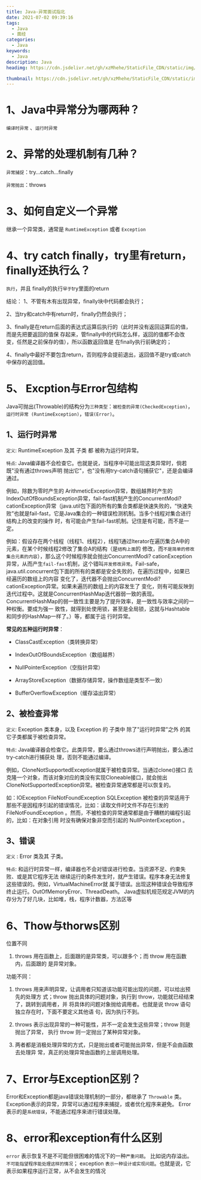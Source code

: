 ```yaml
---
title: Java-异常面试指北
date: 2021-07-02 09:39:16
tags:
  - Java
  - 面经
categories:
  - Java
keywords:
  - Java
description: Java
headimg: https://cdn.jsdelivr.net/gh/xzMhehe/StaticFile_CDN/static/img/20210702094944.jpg

thumbnail: https://cdn.jsdelivr.net/gh/xzMhehe/StaticFile_CDN/static/img/20210702094944.jpg
---
```

# 1、Java中异常分为哪两种？
`编译时异常` 、`运行时异常`


# 2、异常的处理机制有几种？
`异常捕捉`：try…catch…finally

`异常抛出`：throws


# 3、如何自定义一个异常
继承一个异常类，通常是 `RumtimeException` 或者 `Exception`

# 4、try catch finally，try里有return，finally还执行么？

`执行`，并且 finally的执行`早于`try里面的return 

结论： 
1、不管有木有出现异常，ﬁnally块中代码都会执行； 

2、当try和catch中有return时，finally仍然会执行； 

3、finally是在return后面的表达式运算后执行的（此时并没有返回运算后的值，而是先把要返回的值保 存起来，管finally中的代码怎么样，返回的值都不会改变，任然是之前保存的值），所以函数返回值是 在finally执行前确定的； 

4、finally中最好不要包含return，否则程序会提前退出，返回值不是try或catch中保存的返回值。


# 5、 Excption与Error包结构
Java可抛出(Throwable)的结构分为`三种类型`：`被检查的异常(CheckedException)`，`运行时异常 (RuntimeException)`，`错误(Error)`。

## 1、运行时异常

`定义`: RuntimeException 及其 子类 都 被称为运行时异常。 

`特点`: Java编译器不会检查它。也就是说，当程序中可能出现这类异常时，倘若既"没有通过throws声明 抛出它"，也"没有用try-catch语句捕获它"，还是会编译通过。

例如，除数为零时产生的 ArithmeticException异常，数组越界时产生的IndexOutOfBoundsException异常，fail-fast机制产生的ConcurrentModi?cationException异常（java.util包下面的所有的集合类都是快速失败的，“快速失 败”也就是fail-fast，它是Java集合的一种错误检测机制。当多个线程对集合进行结构上的改变的操作 时，有可能会产生fail-fast机制。记住是有可能，而不是一定。


例如：假设存在两个线程（线程1、线程2），线程1通过Iterator在遍历集合A中的元素，在某个时候线程2修改了集合A的结构（是`结构上面`的 修改，而`不是简单的修改集合元素的内容`），那么这个时候程序就会抛出ConcurrentModi? cationException 异常，从而产生`fail-fast`机制，这个错叫`并发修改异常`。Fail-safe， java.util.concurrent包下面的所有的类都是安全失败的，在遍历过程中，如果已经遍历的数组上的内容 变化了，迭代器不会抛出ConcurrentModi?cationException异常。如果未遍历的数组上的内容发生了 变化，则有可能反映到迭代过程中。这就是ConcurrentHashMap迭代器弱一致的表现。 ConcurrentHashMap的弱一致性主要是为了提升效率，是一致性与效率之间的一种权衡。要成为强一 致性，就得到处使用锁，甚至是全局锁，这就与Hashtable和同步的HashMap一样了。）等，都属于运 行时异常。



**常见的五种运行时异常**：      
- ClassCastException（类转换异常）        

- IndexOutOfBoundsException（数组越界）             

- NullPointerException（空指针异常）       

- ArrayStoreException（数据存储异常，操作数组是类型不一致） 

- BufferOverflowException（缓存溢出异常）


## 2、被检查异常
`定义`: Exception 类本身，以及 Exception 的 子类中 除了"运行时异常"之外 的其它子类都属于被检查异常。 

`特点`: Java编译器会检查它。此类异常，要么通过throws进行声明抛出，要么通过try-catch进行捕获处 理，否则不能通过编译。

例如，CloneNotSupportedException就属于被检查异常。当通过clone()接口 去克隆一个对象，而该对象对应的类没有实现Cloneable接口，就会抛出 CloneNotSupportedException异常。被检查异常通常都是可以恢复的。

如：IOException FileNotFoundException SQLException 被检查的异常适用于那些不是因程序引起的错误情况，比如：读取文件时文件不存在引发的 FileNotFoundException 。然而，不被检查的异常通常都是由于糟糕的编程引起的，比如：在对象引用 时没有确保对象非空而引起的 NullPointerException 。


## 3、错误
`定义` : Error 类及其 子类。 

`特点`: 和运行时异常一样，编译器也不会对错误进行检查。当资源不足、约束失败、或是其它程序无法 继续运行的条件发生时，就产生错误。程序本身无法修复这些错误的。例如，VirtualMachineError就 属于错误。出现这种错误会导致程序终止运行。OutOfMemoryError、ThreadDeath。 Java虚拟机规范规定JVM的内存分为了好几块，比如堆，栈，程序计数器，方法区等

# 6、Thow与thorws区别
位置不同
1. throws 用在函数上，后面跟的是异常类，可以跟多个；而 throw 用在函数内，后面跟的 是异常对象。 


功能不同：
1. throws 用来声明异常，让调用者只知道该功能可能出现的问题，可以给出预先的处理方 式；throw 抛出具体的问题对象，执行到 throw，功能就已经结束了，跳转到调用者，并 将具体的问题对象抛给调用者。也就是说 throw 语句独立存在时，下面不要定义其他语 句，因为执行不到。

2. throws 表示出现异常的一种可能性，并不一定会发生这些异常；throw 则是抛出了异常， 执行 throw 则一定抛出了某种异常对象。

3. 两者都是消极处理异常的方式，只是抛出或者可能抛出异常，但是不会由函数去处理异 常，真正的处理异常由函数的上层调用处理。


# 7、Error与Exception区别？
Error和Exception都是java错误处理机制的一部分，都继承了 `Throwable` 类。 Exception表示的异常，异常可以通过程序来捕捉，或者优化程序来避免。 Error表示的是`系统错误`，不能通过程序来进行错误处理。


# 8、error和exception有什么区别
`error` 表示恢复不是不可能但很困难的情况下的一种`严重问题`。 比如说内存溢出。 `不可能指望程序能处理这样的情况`； exception `表示一种设计或实现问题`。也就是说，它表示如果程序运行正常，从不会发生的情况
